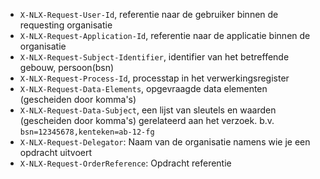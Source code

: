 * `X-NLX-Request-User-Id`, referentie naar de gebruiker binnen de requesting organisatie
* `X-NLX-Request-Application-Id`, referentie naar de applicatie binnen de organisatie
* `X-NLX-Request-Subject-Identifier`, identifier van het betreffende gebouw, persoon(bsn)
* `X-NLX-Request-Process-Id`, processtap in het verwerkingsregister
* `X-NLX-Request-Data-Elements`, opgevraagde data elementen (gescheiden door komma's)
* `X-NLX-Request-Data-Subject`, een lijst van sleutels en waarden (gescheiden door komma's) gerelateerd aan het verzoek. b.v. `bsn=12345678,kenteken=ab-12-fg`
* `X-NLX-Request-Delegator`: Naam van de organisatie namens wie je een opdracht uitvoert
* `X-NLX-Request-OrderReference`: Opdracht referentie
